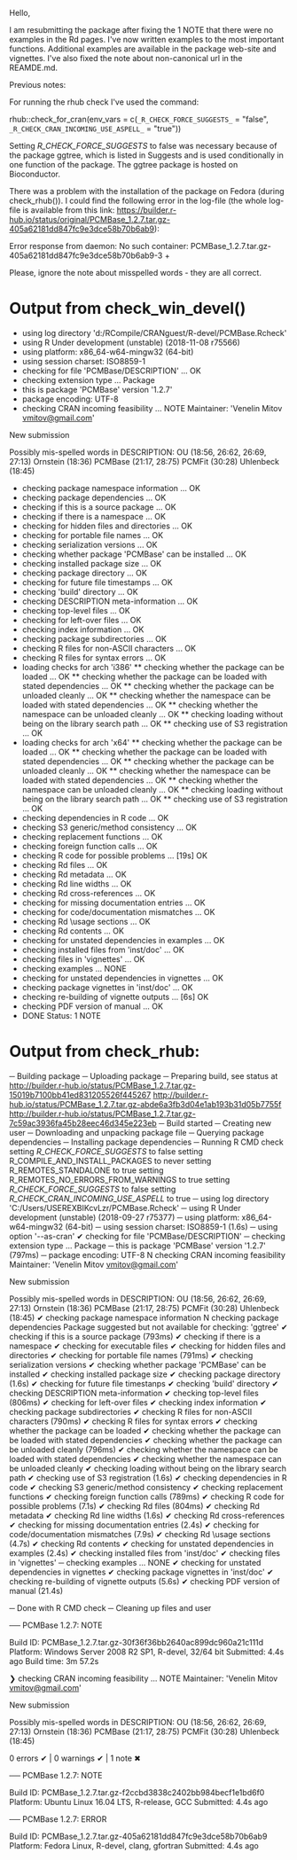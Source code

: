 Hello, 

I am resubmitting the package after fixing the 1 NOTE that there were no examples in the Rd pages. I've now written examples to the most important functions. Additional examples are available in the package web-site and vignettes. I've also fixed the note about non-canonical url in the REAMDE.md. 

Previous notes:

For running the rhub check I've used the command: 

rhub::check_for_cran(env_vars = c(`_R_CHECK_FORCE_SUGGESTS_` = "false", `_R_CHECK_CRAN_INCOMING_USE_ASPELL_` = "true"))

Setting _R_CHECK_FORCE_SUGGESTS_ to false was necessary because of the package ggtree, which is listed in Suggests and is used conditionally in one function of the package. The ggtree package is hosted on Bioconductor.

There was a problem with the installation of the package on Fedora (during check_rhub()). I could find the following error in the log-file (the whole log-file is available from this link: https://builder.r-hub.io/status/original/PCMBase_1.2.7.tar.gz-405a62181dd847fc9e3dce58b70b6ab9):

Error response from daemon: No such container: PCMBase_1.2.7.tar.gz-405a62181dd847fc9e3dce58b70b6ab9-3
+

Please, ignore the note about misspelled words - they are all correct. 

# Output from check_win_devel()
* using log directory 'd:/RCompile/CRANguest/R-devel/PCMBase.Rcheck'
* using R Under development (unstable) (2018-11-08 r75566)
* using platform: x86_64-w64-mingw32 (64-bit)
* using session charset: ISO8859-1
* checking for file 'PCMBase/DESCRIPTION' ... OK
* checking extension type ... Package
* this is package 'PCMBase' version '1.2.7'
* package encoding: UTF-8
* checking CRAN incoming feasibility ... NOTE
Maintainer: 'Venelin Mitov <vmitov@gmail.com>'

New submission

Possibly mis-spelled words in DESCRIPTION:
  OU (18:56, 26:62, 26:69, 27:13)
  Ornstein (18:36)
  PCMBase (21:17, 28:75)
  PCMFit (30:28)
  Uhlenbeck (18:45)
* checking package namespace information ... OK
* checking package dependencies ... OK
* checking if this is a source package ... OK
* checking if there is a namespace ... OK
* checking for hidden files and directories ... OK
* checking for portable file names ... OK
* checking serialization versions ... OK
* checking whether package 'PCMBase' can be installed ... OK
* checking installed package size ... OK
* checking package directory ... OK
* checking for future file timestamps ... OK
* checking 'build' directory ... OK
* checking DESCRIPTION meta-information ... OK
* checking top-level files ... OK
* checking for left-over files ... OK
* checking index information ... OK
* checking package subdirectories ... OK
* checking R files for non-ASCII characters ... OK
* checking R files for syntax errors ... OK
* loading checks for arch 'i386'
** checking whether the package can be loaded ... OK
** checking whether the package can be loaded with stated dependencies ... OK
** checking whether the package can be unloaded cleanly ... OK
** checking whether the namespace can be loaded with stated dependencies ... OK
** checking whether the namespace can be unloaded cleanly ... OK
** checking loading without being on the library search path ... OK
** checking use of S3 registration ... OK
* loading checks for arch 'x64'
** checking whether the package can be loaded ... OK
** checking whether the package can be loaded with stated dependencies ... OK
** checking whether the package can be unloaded cleanly ... OK
** checking whether the namespace can be loaded with stated dependencies ... OK
** checking whether the namespace can be unloaded cleanly ... OK
** checking loading without being on the library search path ... OK
** checking use of S3 registration ... OK
* checking dependencies in R code ... OK
* checking S3 generic/method consistency ... OK
* checking replacement functions ... OK
* checking foreign function calls ... OK
* checking R code for possible problems ... [19s] OK
* checking Rd files ... OK
* checking Rd metadata ... OK
* checking Rd line widths ... OK
* checking Rd cross-references ... OK
* checking for missing documentation entries ... OK
* checking for code/documentation mismatches ... OK
* checking Rd \usage sections ... OK
* checking Rd contents ... OK
* checking for unstated dependencies in examples ... OK
* checking installed files from 'inst/doc' ... OK
* checking files in 'vignettes' ... OK
* checking examples ... NONE
* checking for unstated dependencies in vignettes ... OK
* checking package vignettes in 'inst/doc' ... OK
* checking re-building of vignette outputs ... [6s] OK
* checking PDF version of manual ... OK
* DONE
Status: 1 NOTE

# Output from check_rhub:
─  Building package
─  Uploading package
─  Preparing build, see status at
   http://builder.r-hub.io/status/PCMBase_1.2.7.tar.gz-15019b7100bb41ed831205526f445267
   http://builder.r-hub.io/status/PCMBase_1.2.7.tar.gz-abde6a3fb3d04e1ab193b31d05b7755f
   http://builder.r-hub.io/status/PCMBase_1.2.7.tar.gz-7c59ac3936fa45b28eec46d345e223eb
─  Build started
─  Creating new user
─  Downloading and unpacking package file
─  Querying package dependencies
─  Installing package dependencies
─  Running R CMD check
   setting _R_CHECK_FORCE_SUGGESTS_ to false
   setting R_COMPILE_AND_INSTALL_PACKAGES to never
   setting R_REMOTES_STANDALONE to true
   setting R_REMOTES_NO_ERRORS_FROM_WARNINGS to true
   setting _R_CHECK_FORCE_SUGGESTS_ to false
   setting _R_CHECK_CRAN_INCOMING_USE_ASPELL_ to true
─  using log directory 'C:/Users/USEREXBIKcvLzr/PCMBase.Rcheck'
─  using R Under development (unstable) (2018-09-27 r75377)
─  using platform: x86_64-w64-mingw32 (64-bit)
─  using session charset: ISO8859-1 (1.6s)
─  using option '--as-cran'
✔  checking for file 'PCMBase/DESCRIPTION'
─  checking extension type ... Package
─  this is package 'PCMBase' version '1.2.7' (797ms)
─  package encoding: UTF-8
N  checking CRAN incoming feasibility
   Maintainer: 'Venelin Mitov <vmitov@gmail.com>'
   
   New submission
   
   Possibly mis-spelled words in DESCRIPTION:
     OU (18:56, 26:62, 26:69, 27:13)
     Ornstein (18:36)
     PCMBase (21:17, 28:75)
     PCMFit (30:28)
     Uhlenbeck (18:45)
✔  checking package namespace information
N  checking package dependencies
   Package suggested but not available for checking: 'ggtree'
✔  checking if this is a source package (793ms)
✔  checking if there is a namespace
✔  checking for executable files
✔  checking for hidden files and directories
✔  checking for portable file names (791ms)
✔  checking serialization versions
✔  checking whether package 'PCMBase' can be installed
✔  checking installed package size
✔  checking package directory (1.6s)
✔  checking for future file timestanps
✔  checking 'build' directory
✔  checking DESCRIPTION meta-information
✔  checking top-level files (806ms)
✔  checking for left-over files
✔  checking index information
✔  checking package subdirectories
✔  checking R files for non-ASCII characters (790ms)
✔  checking R files for syntax errors
✔  checking whether the package can be loaded
✔  checking whether the package can be loaded with stated dependencies
✔  checking whether the package can be unloaded cleanly (796ms)
✔  checking whether the namespace can be loaded with stated dependencies
✔  checking whether the namespace can be unloaded cleanly
✔  checking loading without being on the library search path
✔  checking use of S3 registration (1.6s)
✔  checking dependencies in R code
✔  checking S3 generic/method consistency
✔  checking replacement functions
✔  checking foreign function calls (789ms)
✔  checking R code for possible problems (7.1s)
✔  checking Rd files (804ms)
✔  checking Rd metadata
✔  checking Rd line widths (1.6s)
✔  checking Rd cross-references
✔  checking for missing documentation entries (2.4s)
✔  checking for code/documentation mismatches (7.9s)
✔  checking Rd \usage sections (4.7s)
✔  checking Rd contents
✔  checking for unstated dependencies in examples (2.4s)
✔  checking installed files from 'inst/doc'
✔  checking files in 'vignettes'
─  checking examples ... NONE
✔  checking for unstated dependencies in vignettes
✔  checking package vignettes in 'inst/doc'
✔  checking re-building of vignette outputs (5.6s)
✔  checking PDF version of manual (21.4s)
   
─  Done with R CMD check
─  Cleaning up files and user

── PCMBase 1.2.7: NOTE

  Build ID:   PCMBase_1.2.7.tar.gz-30f36f36bb2640ac899dc960a21c111d
  Platform:   Windows Server 2008 R2 SP1, R-devel, 32/64 bit
  Submitted:  4.4s ago
  Build time: 3m 57.2s

❯ checking CRAN incoming feasibility ... NOTE
  Maintainer: 'Venelin Mitov <vmitov@gmail.com>'
  
  New submission
  
  Possibly mis-spelled words in DESCRIPTION:
    OU (18:56, 26:62, 26:69, 27:13)
    Ornstein (18:36)
    PCMBase (21:17, 28:75)
    PCMFit (30:28)
    Uhlenbeck (18:45)

0 errors ✔ | 0 warnings ✔ | 1 note ✖

── PCMBase 1.2.7: NOTE

  Build ID:   PCMBase_1.2.7.tar.gz-f2ccbd3838c2402bb984becf1e1bd6f0
  Platform:   Ubuntu Linux 16.04 LTS, R-release, GCC
  Submitted:  4.4s ago


── PCMBase 1.2.7: ERROR 

  Build ID:   PCMBase_1.2.7.tar.gz-405a62181dd847fc9e3dce58b70b6ab9
  Platform:   Fedora Linux, R-devel, clang, gfortran
  Submitted:  4.4s ago


